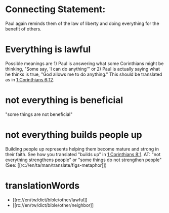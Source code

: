 # Connecting Statement:

Paul again reminds them of the law of liberty and doing everything for the benefit of others.

# Everything is lawful

Possible meanings are 1) Paul is answering what some Corinthians might be thinking, "Some say, 'I can do anything'" or 2) Paul is actually saying what he thinks is true, "God allows me to do anything." This should be translated as in [1 Corinthians 6:12](../06/12.md).

# not everything is beneficial

"some things are not beneficial"

# not everything builds people up

Building people up represents helping them become mature and strong in their faith. See how you translated "builds up" in [1 Corinthians 8:1](../08/01.md). AT: "not everything strengthens people" or "some things do not strengthen people" (See: [[rc://en/ta/man/translate/figs-metaphor]])

# translationWords

* [[rc://en/tw/dict/bible/other/lawful]]
* [[rc://en/tw/dict/bible/other/neighbor]]